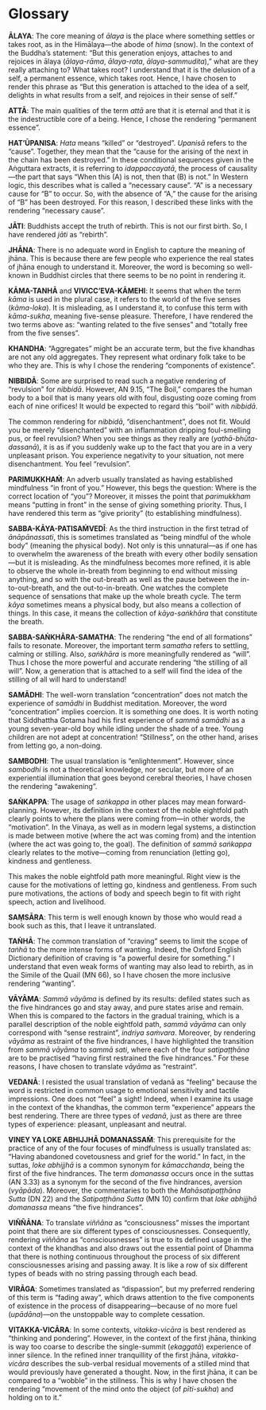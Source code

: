 # Glossary

**ĀLAYA**: The core meaning of _ālaya_ is the place where something settles or takes root, as in the Himālaya—the abode of _hima_ (snow). In the context of the Buddha’s statement: “But this generation enjoys, attaches to and rejoices in ālaya (_ālaya-rāma_, _ālaya-rata_, _ālaya-sammudita_),” what are they really attaching to? What takes root? I understand that it is the delusion of a self, a permanent essence, which takes root. Hence, I have chosen to render this phrase as “But this generation is attached to the idea of a self, delights in what results from a self, and rejoices in their sense of self.”

**ATTĀ**: The main qualities of the term _attā_ are that it is eternal and that it is the indestructible core of a being. Hence, I chose the rendering “permanent essence”.

**HAT’ŪPANISA**: _Hata_ means “killed” or “destroyed”. _Upanisā_ refers to the “cause”. Together, they mean that the “cause for the arising of the next in the chain has been destroyed.” In these conditional sequences given in the Aṅguttara extracts, it is referring to _idappaccayatā_, the process of causality—the part that says “When this (A) is not, then that (B) is not.” In Western logic, this describes what is called a “necessary cause”. “A” is a necessary cause for “B” to occur. So, with the absence of “A,” the cause for the arising of “B” has been destroyed. For this reason, I described these links with the rendering “necessary cause”.

**JĀTI**: Buddhists accept the truth of rebirth. This is not our first birth. So, I have rendered _jāti_ as “rebirth”.

**JHĀNA**: There is no adequate word in English to capture the meaning of jhāna. This is because there are few people who experience the real states of jhāna enough to understand it. Moreover, the word is becoming so well-known in Buddhist circles that there seems to be no point in rendering it.

**KĀMA-TANHĀ** and **VIVICC’EVA-KĀMEHI**: It seems that when the term _kāma_ is used in the plural case, it refers to the world of the five senses (_kāma-loka_). It is misleading, as I understand it, to confuse this term with _kāma-sukha_, meaning five-sense pleasure. Therefore, I have rendered the two terms above as: “wanting related to the five senses” and “totally free from the five senses”.

**KHANDHA**: “Aggregates” might be an accurate term, but the five khandhas are not any old aggregates. They represent what ordinary folk take to be who they are. This is why I chose the rendering “components of existence”.

**NIBBIDĀ**: Some are surprised to read such a negative rendering of “revulsion” for _nibbidā_. However, AN 9.15, “The Boil,” compares the human body to a boil that is many years old with foul, disgusting ooze coming from each of nine orifices! It would be expected to regard this “boil” with _nibbidā_.

The common rendering for _nibbidā_, “disenchantment”, does not fit. Would you be merely “disenchanted” with an inflammation dripping foul-smelling pus, or feel revulsion? When you see things as they really are (_yathā-bhūta-dassanā_), it is as if you suddenly wake up to the fact that you are in a very unpleasant prison. You experience negativity to your situation, not mere disenchantment. You feel “revulsion”.

**PARIMUKKHAṀ**: An adverb usually translated as having established mindfulness “in front of you.” However, this begs the question: Where is the correct location of “you”? Moreover, it misses the point that _parimukkham_ means “putting in front” in the sense of giving something priority. Thus, I have rendered this term as “give priority” (to establishing mindfulness).

**SABBA-KĀYA-PATISAṀVEDĪ**: As the third instruction in the first tetrad of _ānāpānassati_, this is sometimes translated as “being mindful of the whole body” (meaning the physical body). Not only is this unnatural—as if one has to overwhelm the awareness of the breath with every other bodily sensation—but it is misleading. As the mindfulness becomes more refined, it is able to observe the whole in-breath from beginning to end without missing anything, and so with the
out-breath as well as the pause between the in-to-out-breath, and the out-to-in-breath. One watches the complete sequence of sensations that make up the whole breath cycle. The term _kāya_ sometimes means a physical body, but also means a collection of things. In this case, it means the collection of _kāya-saṅkhāra_ that constitute the breath.

**SABBA-SAṄKHĀRA-SAMATHA**: The rendering “the end of all formations” fails to resonate. Moreover, the important term _samatha_ refers to settling, calming or stilling. Also, _saṅkhāra_ is more meaningfully rendered as “will”. Thus I chose the more powerful and accurate rendering “the stilling of all will”. Now, a generation that is attached to a self will find the idea of the stilling of all will hard to understand!

**SAMĀDHI**: The well-worn translation “concentration” does not match the experience of _samādhi_ in Buddhist meditation. Moreover, the word “concentration” implies coercion. It is something one does. It is worth noting that Siddhattha Gotama had his first experience of _sammā samādhi_ as a young seven-year-old boy while idling under the shade of a tree. Young children are not adept at concentration! “Stillness”, on the other hand, arises from letting go, a non-doing.

**SAMBODHI**: The usual translation is “enlightenment”. However, since _sambodhi_ is not a theoretical knowledge, nor secular, but more of an experiential illumination that goes beyond cerebral theories, I have chosen the rendering “awakening”.

**SAṄKAPPA**: The usage of _saṅkappa_ in other places may mean forward-planning. However, its definition in the context of the noble eightfold path clearly points to where the plans were coming from—in other words, the “motivation”. In the
Vinaya, as well as in modern legal systems, a distinction is made between motive (where the act was coming from) and the intention (where the act was going to, the goal). The definition of _sammā saṅkappa_ clearly relates to the motive—coming
from renunciation (letting go), kindness and gentleness.

This makes the noble eightfold path more meaningful. Right view is the cause for the motivations of letting go, kindness and gentleness. From such pure motivations, the actions of body and speech begin to fit with right speech, action and livelihood.

**SAṂSĀRA**: This term is well enough known by those who would read a book such as this, that I leave it untranslated.

**TAṄHĀ**: The common translation of “craving” seems to limit the scope of _taṅhā_ to the more intense forms of wanting. Indeed, the Oxford English Dictionary definition of craving is “a powerful desire for something.” I understand that even
weak forms of wanting may also lead to rebirth, as in the Simile of the Quail (MN 66), so I have chosen the more inclusive rendering “wanting”.

**VĀYĀMA**: _Sammā vāyāma_ is defined by its results: defiled states such as the five hindrances go and stay away, and pure states arise and remain. When this is compared to the factors in the gradual training, which is a parallel description of the noble eightfold path, _sammā vāyāma_ can only correspond with “sense restraint”, _indriya saṁvara_. Moreover, by rendering _vāyāma_ as restraint of the five hindrances, I have highlighted the transition from _sammā vāyāma_ to _sammā sati_, where each of the four _satipaṭṭhāna_ are to be practised “having first restrained the five hindrances.” For these reasons, I have chosen to translate _vāyāma_ as “restraint”.

**VEDANĀ**: I resisted the usual translation of vedanā as “feeling” because the word is restricted in common usage to emotional sensitivity and tactile impressions. One does not “feel” a sight! Indeed, when I examine its usage in the context of the khandhas, the common term “experience” appears the best rendering. There are three types of _vedanā_, just as there are three types of experience: pleasant, unpleasant and neutral.

**VINEY YA LOKE ABHIJJHĀ DOMANASSAṀ**: This prerequisite for the practice of any of the four focuses of mindfulness is usually translated as: “Having abandoned covetousness and grief for the world.” In fact, in the suttas, _loke abhijjhā_ is a common synonym for _kāmacchanda_, being the first of the five hindrances. The term _domanassa_ occurs once in the suttas (AN 3.33) as a synonym for the second of the five hindrances, aversion (_vyāpāda_). Moreover, the commentaries to both the _Mahāsatipaṭṭhāna Sutta_ (DN 22) and the _Satipaṭṭhāna Sutta_ (MN 10) confirm that _loke abhijjhā domanassa_ means “the five hindrances”.

**VIÑÑĀNA**: To translate _viññāna_ as “consciousness” misses the important point that there are six different types of consciousnesses. Consequently, rendering _viññāna_ as “consciousnesses” is true to its defined usage in the context of the khandhas and also draws out the essential point of Dhamma that there is nothing continuous throughout the process of six different consciousnesses arising and passing away. It is like a row of six different types of beads with no string passing through each bead.

**VIRĀGA**: Sometimes translated as “dispassion”, but my preferred rendering of this term is “fading away”, which draws attention to the five components of existence in the process of disappearing—because of no more fuel (_upādāna_)—on the unstoppable way to complete cessation.

**VITAKKA-VICĀRA**: In some contexts, _vitakka-vicāra_ is best rendered as “thinking and pondering”. However, in the context of the first jhāna, thinking is way too coarse to describe the single-summit (_ekaggatā_) experience of inner
silence. In the refined inner tranquillity of the first jhāna, _vitakka-vicāra_ describes the sub-verbal residual movements of a stilled mind that would previously have generated a thought. Now, in the first jhāna, it can be compared to a “wobble” in the stillness. This is why I have chosen the rendering “movement of the mind onto the object (of _pīti-sukha_) and holding on to it.”

